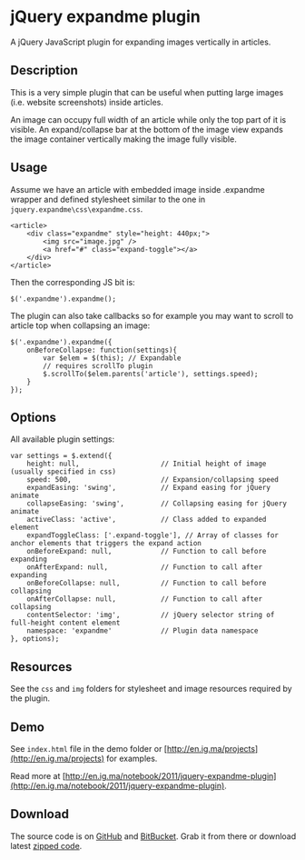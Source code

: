 # jQuery expandme plugin

A jQuery JavaScript plugin for expanding images vertically in articles.

## Description

This is a very simple plugin that can be useful when putting large images
(i.e. website screenshots) inside articles.

An image can occupy full width of an article while only the top part of it is
visible. An expand/collapse bar at the bottom of the image view expands the
image container vertically making the image fully visible.

## Usage

Assume we have an article with embedded image inside .expandme wrapper and
defined stylesheet similar to the one in ``jquery.expandme\css\expandme.css``.

    <article>
        <div class="expandme" style="height: 440px;">
            <img src="image.jpg" />
            <a href="#" class="expand-toggle"></a>
        </div>
    </article>

Then the corresponding JS bit is:

    $('.expandme').expandme();


The plugin can also take callbacks so for example you may want to scroll to
article top when collapsing an image:

    $('.expandme').expandme({
        onBeforeCollapse: function(settings){
            var $elem = $(this); // Expandable
            // requires scrollTo plugin
            $.scrollTo($elem.parents('article'), settings.speed);
        }
    });

## Options

All available plugin settings:

    var settings = $.extend({
        height: null,                    // Initial height of image (usually specified in css)
        speed: 500,                      // Expansion/collapsing speed
        expandEasing: 'swing',           // Expand easing for jQuery animate
        collapseEasing: 'swing',         // Collapsing easing for jQuery animate
        activeClass: 'active',           // Class added to expanded element
        expandToggleClass: ['.expand-toggle'], // Array of classes for anchor elements that triggers the expand action
        onBeforeExpand: null,            // Function to call before expanding
        onAfterExpand: null,             // Function to call after expanding
        onBeforeCollapse: null,          // Function to call before collapsing
        onAfterCollapse: null,           // Function to call after collapsing
        contentSelector: 'img',          // jQuery selector string of full-height content element
        namespace: 'expandme'            // Plugin data namespace
    }, options);


## Resources

See the ``css`` and ``img`` folders for stylesheet and image resources required
by the plugin.

## Demo

See ``index.html`` file in the demo folder or
[http://en.ig.ma/projects](http://en.ig.ma/projects) for examples.

Read more at [http://en.ig.ma/notebook/2011/jquery-expandme-plugin](http://en.ig.ma/notebook/2011/jquery-expandme-plugin).

## Download

The source code is on [GitHub](https://github.com/nigma/jquery-expandme)
and [BitBucket](https://bitbucket.org/nigma/jquery-expandme). Grab it from there
or download latest
[zipped code](https://github.com/nigma/jquery-expandme/zipball/master).
